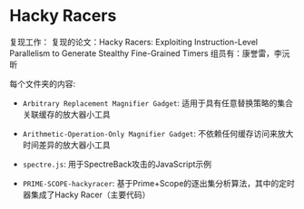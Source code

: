 # Hacky Racers

复现工作：
复现的论文：Hacky Racers: Exploiting Instruction-Level Parallelism to Generate Stealthy Fine-Grained Timers
组员有：康誉雷，李沅昕

每个文件夹的内容:
- `Arbitrary Replacement Magnifier Gadget`:  适用于具有任意替换策略的集合关联缓存的放大器小工具
- `Arithmetic-Operation-Only Magnifier Gadget`:  不依赖任何缓存访问来放大时间差异的放大器小工具
- `spectre.js`:  用于SpectreBack攻击的JavaScript示例

- `PRIME-SCOPE-hackyracer`:  基于Prime+Scope的逐出集分析算法，其中的定时器集成了Hacky Racer（主要代码）

